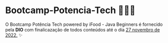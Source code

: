 # Bootcamp-Potencia-Tech  👩🏾‍💻 
O Bootcamp Potência Tech powered by iFood - Java Beginners é fornecido pela **DIO** com finalicazação de todos conteúdos até o dia <u>27 novembro de 2022.</u> ✨



